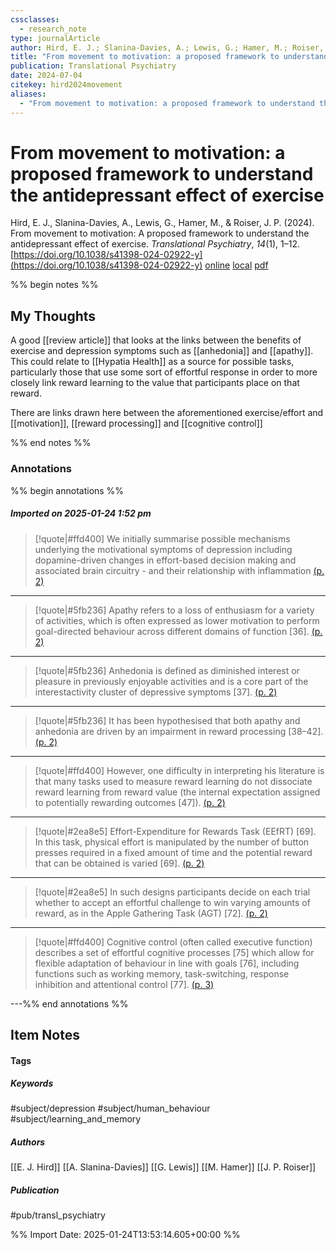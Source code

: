 ```yaml
---
cssclasses:
  - research_note
type: journalArticle
author: Hird, E. J.; Slanina-Davies, A.; Lewis, G.; Hamer, M.; Roiser, J. P.
title: "From movement to motivation: a proposed framework to understand the antidepressant effect of exercise"
publication: Translational Psychiatry
date: 2024-07-04
citekey: hird2024movement
aliases:
  - "From movement to motivation: a proposed framework to understand the antidepressant effect of exercise"
---
```


# From movement to motivation: a proposed framework to understand the antidepressant effect of exercise

Hird, E. J., Slanina-Davies, A., Lewis, G., Hamer, M., & Roiser, J. P. (2024). From movement to motivation: A proposed framework to understand the antidepressant effect of exercise. _Translational Psychiatry_, _14_(1), 1–12. [https://doi.org/10.1038/s41398-024-02922-y](https://doi.org/10.1038/s41398-024-02922-y)
[online](http://zotero.org/users/7162438/items/TKNIEEVF) [local](zotero://select/library/items/TKNIEEVF) [pdf](file:///home/gjc216/Zotero/storage/EJP7F56L/Hird%20et%20al.%20-%202024%20-%20From%20movement%20to%20motivation%20a%20proposed%20framework%20to%20understand%20the%20antidepressant%20effect%20of%20exercis.pdf)
 

 
%% begin notes %%

## My Thoughts

A good [[review article]] that looks at the links between the benefits of exercise and depression symptoms such as [[anhedonia]] and [[apathy]]. This could relate to [[Hypatia Health]] as a source for possible tasks, particularly those that use some sort of effortful response in order to more closely link reward learning to the value that participants place on that reward.

There are links drawn here between the aforementioned exercise/effort and [[motivation]], [[reward processing]] and [[cognitive control]]

%% end notes %%

### Annotations

%% begin annotations %%

##### Imported on 2025-01-24 1:52 pm
>[!quote|#ffd400]
>We initially summarise possible mechanisms underlying the motivational symptoms of depression including dopamine-driven changes in effort-based decision making and associated brain circuitry - and their relationship with inflammation [(p. 2)](zotero://open-pdf/library/items/EJP7F56L?page=2&annotation=ALZT99EG)

---
>[!quote|#5fb236]
>Apathy refers to a loss of enthusiasm for a variety of activities, which is often expressed as lower motivation to perform goal-directed behaviour across different domains of function [36]. [(p. 2)](zotero://open-pdf/library/items/EJP7F56L?page=2&annotation=GKMU34UW)

---
>[!quote|#5fb236]
>Anhedonia is defined as diminished interest or pleasure in previously enjoyable activities and is a core part of the interestactivity cluster of depressive symptoms [37]. [(p. 2)](zotero://open-pdf/library/items/EJP7F56L?page=2&annotation=ZVXH7H3A)

---
>[!quote|#5fb236]
>It has been hypothesised that both apathy and anhedonia are driven by an impairment in reward processing [38–42]. [(p. 2)](zotero://open-pdf/library/items/EJP7F56L?page=2&annotation=8CUGEJCS)

---
>[!quote|#ffd400]
>However, one difficulty in interpreting his literature is that many tasks used to measure reward learning do not dissociate reward learning from reward value (the internal expectation assigned to potentially rewarding outcomes [47]). [(p. 2)](zotero://open-pdf/library/items/EJP7F56L?page=2&annotation=U98CBBYD)

---
>[!quote|#2ea8e5]
>Effort-Expenditure for Rewards Task (EEfRT) [69]. In this task, physical effort is manipulated by the number of button presses required in a fixed amount of time and the potential reward that can be obtained is varied [69]. [(p. 2)](zotero://open-pdf/library/items/EJP7F56L?page=2&annotation=Z4NY4TA5)

---
>[!quote|#2ea8e5]
>In such designs participants decide on each trial whether to accept an effortful challenge to win varying amounts of reward, as in the Apple Gathering Task (AGT) [72]. [(p. 2)](zotero://open-pdf/library/items/EJP7F56L?page=2&annotation=I9W6N6K3)

---
>[!quote|#ffd400]
>Cognitive control (often called executive function) describes a set of effortful cognitive processes [75] which allow for flexible adaptation of behaviour in line with goals [76], including functions such as working memory, task-switching, response inhibition and attentional control [77]. [(p. 3)](zotero://open-pdf/library/items/EJP7F56L?page=3&annotation=QUI48S39)

---%% end annotations %%

## Item Notes

#### Tags

##### Keywords

#subject/depression #subject/human_behaviour #subject/learning_and_memory

##### Authors

[[E. J. Hird]] [[A. Slanina-Davies]] [[G. Lewis]] [[M. Hamer]] [[J. P. Roiser]]

##### Publication

#pub/transl_psychiatry


%% Import Date: 2025-01-24T13:53:14.605+00:00 %%
